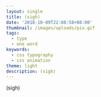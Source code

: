 ```yaml
---
layout: single
title: (sigh)
date: '2018-10-09T22:08:58+08:00'
thumbnail: /images/uploads/pix.gif
tags:
  - type
  - one word
keywords:
  - css typography
  - css animation
theme: light
description: (sigh)
---
```

(sigh)
